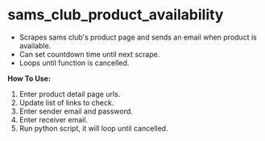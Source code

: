 # sams_club_product_availability
- Scrapes sams club's product page and sends an email when product is available.
- Can set countdown time until next scrape. 
- Loops until function is cancelled. 

<b>How To Use:</b>
1. Enter product detail page urls.
2. Update list of links to check.
3. Enter sender email and password. 
4. Enter receiver email.
5. Run python script, it will loop until cancelled. 
